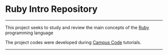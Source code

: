 # Ruby Intro Repository

<hr/>


This project seeks to study and review the main concepts of the [Ruby](https://www.ruby-lang.org/pt/) programming language 

The project codes were developed during [Campus Code](https://campuscode.com.br/) tutorials. 


<hr/>